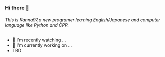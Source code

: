 ### Hi there 👋

###### This is Kanna97,a new programer learning English/Japanese and computer language like Python and CPP.

- 🔭 I'm recently watching ...
- 🤔 I'm currently working on ...
- TBD




<!--
**kanna97/kanna97** is a ✨ _special_ ✨ repository because its `README.md` (this file) appears on your GitHub profile.

Here are some ideas to get you started:

- 🔭 I’m currently working on ...
- 🌱 I’m currently learning ...
- 👯 I’m looking to collaborate on ...
- 🤔 I’m looking for help with ...
- 💬 Ask me about ...
- 📫 How to reach me: ...
- 😄 Pronouns: ...
- ⚡ Fun fact: ...
-->
